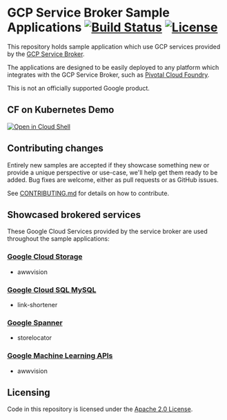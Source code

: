 # GCP Service Broker Sample Applications [![Build Status](https://travis-ci.org/GoogleCloudPlatform/service-broker-samples.svg?branch=master)](https://travis-ci.org/GoogleCloudPlatform/service-broker-samples)  [![License](https://img.shields.io/badge/license-Apache%202.0-blue.svg)](https://opensource.org/licenses/Apache-2.0)

This repository holds sample application which use GCP services provided by the [GCP Service Broker](https://github.com/GoogleCloudPlatform/gcp-service-broker/).

The applications are designed to be easily deployed to any platform which integrates with
the GCP Service Broker, such as [Pivotal Cloud Foundry](https://pivotal.io/platform).

This is not an officially supported Google product.

## CF on Kubernetes Demo
[![Open in Cloud Shell](https://gstatic.com/cloudssh/images/open-btn.svg)](https://console.cloud.google.com/cloudshell/editor?cloudshell_git_repo=https://github.com/GoogleCloudPlatform/service-broker-samples&cloudshell_git_branch=eirini&cloudshell_image=gcr.io/cloud-graphite-ci/cf-in-k8s-cloudshell&cloudshell_tutorial=docs/cf-on-k8s-cloudshell-tutorial.md&cloudshell_working_dir=cf-on-k8s&cloudshell_open_in_editor=terraform.tfvars)

## Contributing changes

Entirely new samples are accepted if they showcase something new or provide a unique perspective or use-case, we'll help get them ready to be added.
Bug fixes are welcome, either as pull requests or as GitHub issues.

See [CONTRIBUTING.md](CONTRIBUTING.md) for details on how to contribute.

## Showcased brokered services

These Google Cloud Services provided by the service broker are used throughout the sample applications:

### [Google Cloud Storage](https://github.com/GoogleCloudPlatform/gcp-service-broker/blob/master/docs/use.md#-google-cloud-storage)
* awwvision 

### [Google Cloud SQL MySQL](https://github.com/GoogleCloudPlatform/gcp-service-broker/blob/master/docs/use.md#-google-cloudsql-mysql)
* link-shortener

### [Google Spanner](https://github.com/GoogleCloudPlatform/gcp-service-broker/blob/master/docs/use.md#-google-spanner)
* storelocator

### [Google Machine Learning APIs](https://github.com/GoogleCloudPlatform/gcp-service-broker/blob/master/docs/use.md#-google-cloudsql-mysql)
* awwvision

## Licensing

Code in this repository is licensed under the [Apache 2.0 License](LICENSE).
